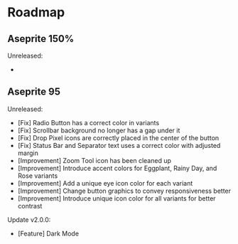 # Roadmap

## Aseprite 150%

Unreleased:

- 

## Aseprite 95

Unreleased:

- [Fix] Radio Button has a correct color in variants
- [Fix] Scrollbar background no longer has a gap under it
- [Fix] Drop Pixel icons are correctly placed in the center of the button
- [Fix] Status Bar and Separator text uses a correct color with adjusted margin  
- [Improvement] Zoom Tool icon has been cleaned up
- [Improvement] Introduce accent colors for Eggplant, Rainy Day, and Rose variants
- [Improvement] Add a unique eye icon color for each variant
- [Improvement] Change button graphics to convey responsiveness better
- [Improvement] Introduce unique icon color for all variants for better contrast

Update v2.0.0:

- [Feature] Dark Mode